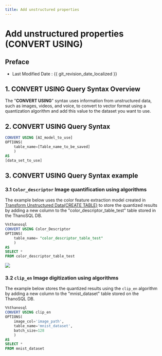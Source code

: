 ```yaml
---
title: Add unstructured properties
---
```


# **Add unstructured properties (CONVERT USING)**

## Preface

- Last Modified Date : {{ git_revision_date_localized }}

## **1. CONVERT USING Query Syntax Overview**

The "**CONVERT USING**" syntax uses information from unstructured data, such as images, videos, and voice, to convert to vector format using a quantization algorithm and add this value to the dataset you want to use.

## **2. CONVERT USING Query Syntax**

```sql
CONVERT USING [AI_model_to_use]
OPTIONS(
    table_name=[Table_name_to_be_saved]
    )
AS
[data_set_to_use]
```

## **3. CONVERT USING Query Syntax example**

### **3.1 `Color_descriptor` Image quantification using algorithms**

The example below uses the color feature extraction model created in [Transform Unstructured Data(CREATE TABLE)](/how-to_guides/modelling/CREATE_TABLE_SYNTAX/) to store the quantized results by adding a new column to the "color_descriptor_table_test" table stored in the ThanoSQL DB.

```sql
%%thanosql
CONVERT USING Color_Descriptor
OPTIONS(
    table_name= "color_descriptor_table_test"
    )
AS
SELECT *
FROM color_descriptor_table_test
```

<a href ="/img/thanosql_syntax/query/CONVERT/img1.png">
    <img src = "/img/thanosql_syntax/query/CONVERT/img1.png"></img>
</a>

### **3.2 `clip_en` Image digitization using algorithms**

The example below stores the quantized results using the `clip_en` algorithm by adding a new column to the "mnist_dataset" table stored on the ThanoSQL DB.

```sql
%%thanosql
CONVERT USING clip_en
OPTIONS(
    image_col='image_path',
    table_name='mnist_dataset',
    batch_size=128
    )
AS
SELECT *
FROM mnist_dataset
```
